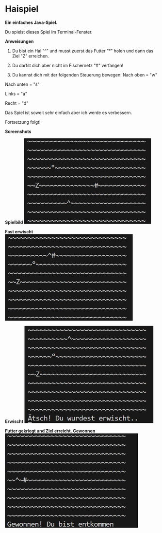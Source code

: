 # Haispiel

**Ein einfaches Java-Spiel.**

Du spielst dieses Spiel im Terminal-Fenster.

**Anweisungen**
1. Du bist ein Hai "^" und musst zuerst das Futter "°" holen und dann das Ziel "Z" erreichen.

2. Du darfst dich aber nicht im Fischernetz "#" verfangen!

3. Du kannst dich mit der folgenden Steuerung bewegen:
  Nach oben = "w"

  Nach unten = "s"
  
  Links = "a"
  
  Recht = "d"

  Das Spiel ist soweit sehr einfach aber ich werde es verbessern. 

  Fortsetzung folgt!

  **Screenshots**

**Spielbild**
<img src="./bilder/eins.jpg" alt="spielbild" />

**Fast erwischt**
![fast_erwischt](./bilder/zwei.jpg)

**Erwischt**
![erwischt](./bilder/drei.jpg)

**Futter gekriegt und Ziel erreicht. Gewonnen**
![gewonnen](./bilder/vier.jpg)

